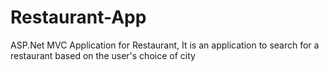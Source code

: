 # Restaurant-App
ASP.Net MVC Application for Restaurant, It is an application to search for a restaurant based on the user's choice of city
